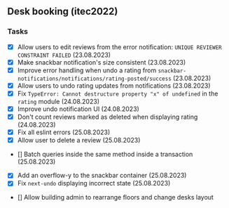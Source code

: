 ## Desk booking (itec2022)

### Tasks

- [x] Allow users to edit reviews from the error notification: `UNIQUE REVIEWER CONSTRAINT FAILED` (23.08.2023)
- [x] Make snackbar notification's size consistent (23.08.2023)
- [x] Improve error handling when undo a rating from `snackbar-notifications/notifications/rating-posted/success` (23.08.2023)
- [x] Allow users to undo rating updates from notifications (23.08.2023)
- [x] Fix `TypeError: Cannot destructure property "x" of undefined` in the `rating` module (24.08.2023)
- [x] Improve undo notification UI (24.08.2023)
- [x] Don't count reviews marked as deleted when displaying rating (24.08.2023)
- [x] Fix all eslint errors (25.08.2023)
- [x] Allow user to delete a review (25.08.2023)
- [] Batch queries inside the same method inside a transaction (25.08.2023)
- [x] Add an overflow-y to the snackbar container (25.08.2023)
- [x] Fix `next-undo` displaying incorrect state (25.08.2023)
- [] Allow building admin to rearrange floors and change desks layout
